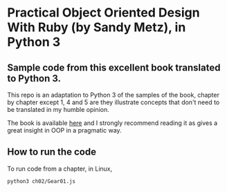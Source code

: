 # Practical Object Oriented Design With Ruby (by Sandy Metz), in Python 3

## Sample code from this excellent book translated to Python 3.

This repo is an adaptation to Python 3 of the samples of the book, chapter by chapter except 1, 4 and 5 are they illustrate concepts that don't need
to be translated in my humble opinion.

The book is available [here](http://www.sandimetz.com/products/) and I strongly recommend reading it as gives a great insight in OOP in a pragmatic way.

## How to run the code

To run code from a chapter, in Linux,

```
python3 ch02/Gear01.js
```
